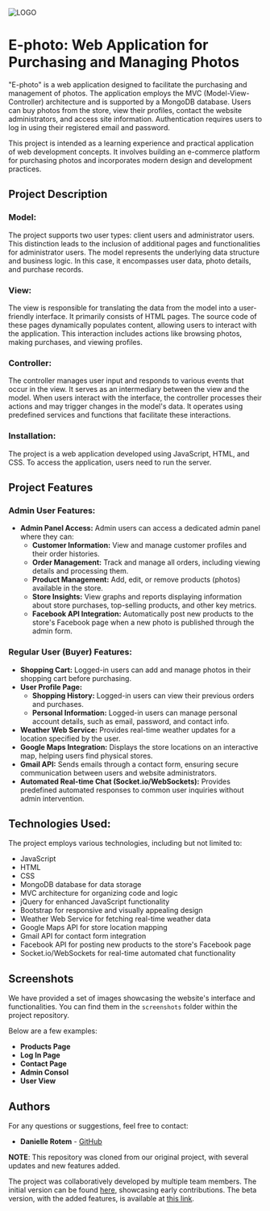 ![LOGO](views/assets/img/logo3.jpg)

# E-photo: Web Application for Purchasing and Managing Photos

"E-photo" is a web application designed to facilitate the purchasing and management of photos. The application employs the MVC (Model-View-Controller) architecture and is supported by a MongoDB database. Users can buy photos from the store, view their profiles, contact the website administrators, and access site information. Authentication requires users to log in using their registered email and password.

This project is intended as a learning experience and practical application of web development concepts. It involves building an e-commerce platform for purchasing photos and incorporates modern design and development practices.

## Project Description

### **Model:**
The project supports two user types: client users and administrator users. This distinction leads to the inclusion of additional pages and functionalities for administrator users. The model represents the underlying data structure and business logic. In this case, it encompasses user data, photo details, and purchase records.

### **View:**
The view is responsible for translating the data from the model into a user-friendly interface. It primarily consists of HTML pages. The source code of these pages dynamically populates content, allowing users to interact with the application. This interaction includes actions like browsing photos, making purchases, and viewing profiles.

### **Controller:**
The controller manages user input and responds to various events that occur in the view. It serves as an intermediary between the view and the model. When users interact with the interface, the controller processes their actions and may trigger changes in the model's data. It operates using predefined services and functions that facilitate these interactions.

### **Installation:**
The project is a web application developed using JavaScript, HTML, and CSS. To access the application, users need to run the server.

## Project Features

### **Admin User Features:**
- **Admin Panel Access:** Admin users can access a dedicated admin panel where they can:
  - **Customer Information:** View and manage customer profiles and their order histories.
  - **Order Management:** Track and manage all orders, including viewing details and processing them.
  - **Product Management:** Add, edit, or remove products (photos) available in the store.
  - **Store Insights:** View graphs and reports displaying information about store purchases, top-selling products, and other key metrics.
  - **Facebook API Integration:** Automatically post new products to the store's Facebook page when a new photo is published through the admin form.

### **Regular User (Buyer) Features:**
- **Shopping Cart:** Logged-in users can add and manage photos in their shopping cart before purchasing.
- **User Profile Page:** 
  - **Shopping History:** Logged-in users can view their previous orders and purchases.
  - **Personal Information:** Logged-in users can manage personal account details, such as email, password, and contact info.
- **Weather Web Service:** Provides real-time weather updates for a location specified by the user.
- **Google Maps Integration:** Displays the store locations on an interactive map, helping users find physical stores.
- **Gmail API:** Sends emails through a contact form, ensuring secure communication between users and website administrators.
- **Automated Real-time Chat (Socket.io/WebSockets):** Provides predefined automated responses to common user inquiries without admin intervention.

## Technologies Used:
The project employs various technologies, including but not limited to:

- JavaScript
- HTML
- CSS
- MongoDB database for data storage
- MVC architecture for organizing code and logic
- jQuery for enhanced JavaScript functionality
- Bootstrap for responsive and visually appealing design
- Weather Web Service for fetching real-time weather data
- Google Maps API for store location mapping
- Gmail API for contact form integration
- Facebook API for posting new products to the store's Facebook page
- Socket.io/WebSockets for real-time automated chat functionality

## Screenshots

We have provided a set of images showcasing the website's interface and functionalities. You can find them in the `screenshots` folder within the project repository. 

Below are a few examples:
- **Products Page**
- **Log In Page**
- **Contact Page**
- **Admin Consol**
- **User View**

## Authors

For any questions or suggestions, feel free to contact:

- **Danielle Rotem** - [GitHub](https://github.com/RoDanielle)

**NOTE**: This repository was cloned from our original project, with several updates and new features added.

The project was collaboratively developed by multiple team members. The initial version can be found [here](https://github.com/ShirazSorijoun/Web_application-E.PHOTO), showcasing early contributions. The beta version, with the added features, is available at [this link](https://github.com/Danielhay016/E-photo).
